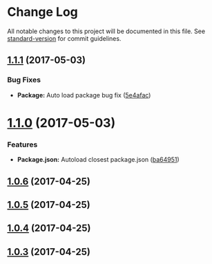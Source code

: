 # Change Log

All notable changes to this project will be documented in this file. See [standard-version](https://github.com/conventional-changelog/standard-version) for commit guidelines.

<a name="1.1.1"></a>
## [1.1.1](https://github.com/CrazySquirrel/gitbook-plugin-template-block/compare/v1.1.0...v1.1.1) (2017-05-03)


### Bug Fixes

* **Package:** Auto load package bug fix ([5e4afac](https://github.com/CrazySquirrel/gitbook-plugin-template-block/commit/5e4afac))



<a name="1.1.0"></a>
# [1.1.0](https://github.com/CrazySquirrel/gitbook-plugin-template-block/compare/v1.0.6...v1.1.0) (2017-05-03)


### Features

* **Package.json:** Autoload closest package.json ([ba64951](https://github.com/CrazySquirrel/gitbook-plugin-template-block/commit/ba64951))



<a name="1.0.6"></a>
## [1.0.6](https://github.com/CrazySquirrel/gitbook-plugin-template-block/compare/v1.0.5...v1.0.6) (2017-04-25)



<a name="1.0.5"></a>
## [1.0.5](https://github.com/CrazySquirrel/gitbook-plugin-template-block/compare/v1.0.4...v1.0.5) (2017-04-25)



<a name="1.0.4"></a>
## [1.0.4](https://github.com/CrazySquirrel/gitbook-plugin-template-block/compare/v1.0.3...v1.0.4) (2017-04-25)



<a name="1.0.3"></a>
## [1.0.3](https://github.com/CrazySquirrel/gitbook-plugin-template-block/compare/v1.0.2...v1.0.3) (2017-04-25)
